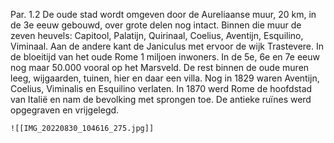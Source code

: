 Par. 1.2
	De oude stad wordt omgeven door de Aureliaanse muur, 20 km, in de 3e eeuw gebouwd, over grote delen nog intact. 
	Binnen die muur de zeven heuvels: Capitool, Palatijn, Quirinaal, Coelius, Aventijn, Esquilino, Viminaal. Aan de andere kant de Janiculus met ervoor de wijk Trastevere. 
	In de bloeitijd van het oude Rome 1 miljoen inwoners. In de 5e, 6e en 7e eeuw nog maar 50.000 vooral op het Marsveld. De rest binnen de oude muren leeg, wijgaarden, tuinen, hier en daar een villa. Nog in 1829 waren Aventijn, Coelius, Viminalis en Esquilino verlaten. 
	In 1870 werd Rome de hoofdstad van Italië en nam de bevolking met sprongen toe. De antieke ruïnes werd opgegraven en vrijgelegd. 
	
	
	![[IMG_20220830_104616_275.jpg]]